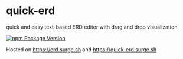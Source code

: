 # quick-erd

quick and easy text-based ERD editor with drag and drop visualization

[![npm Package Version](https://img.shields.io/npm/v/quick-erd.svg?maxAge=3600)](https://www.npmjs.com/package/quick-erd)

Hosted on https://erd.surge.sh and https://quick-erd.surge.sh
